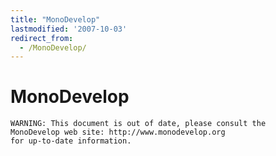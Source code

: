 ```yaml
---
title: "MonoDevelop"
lastmodified: '2007-10-03'
redirect_from:
  - /MonoDevelop/
---
```


MonoDevelop
===========

    WARNING: This document is out of date, please consult the
    MonoDevelop web site: http://www.monodevelop.org
    for up-to-date information.

